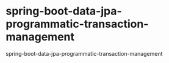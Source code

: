 # spring-boot-data-jpa-programmatic-transaction-management
spring-boot-data-jpa-programmatic-transaction-management
